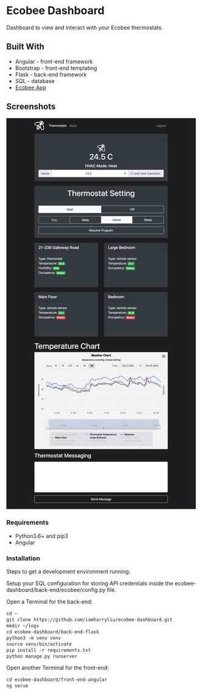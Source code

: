 # Ecobee Dashboard
Dashboard to view and interact with your Ecobee thermostats.

## Built With
* Angular - front-end framework
* Bootstrap - front-end templating
* Flask - back-end framework
* SQL - database
* [Ecobee App](https://github.com/iamharryliu/ecobeeApp)

## Screenshots
![Screenshot](images/demo.png)

### Requirements
* Python3.6+ and pip3
* Angular

### Installation
Steps to get a development environment running:

Setup your SQL configuration for storing API credentials inside the ecobee-dashboard/back-end/ecobee/config.py file.

Open a Terminal for the back-end:

```
cd ~
git clone https://github.com/iamharryliu/ecobee-dashboard.git
mkdir ~/logs
cd ecobee-dashboard/back-end-flask
python3 -m venv venv
source venv/bin/activate
pip install -r requirements.txt
python manage.py runserver
```

Open another Terminal for the front-end:

```
cd ecobee-dashboard/front-end-angular
ng serve
```
